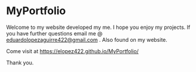 # MyPortfolio

Welcome to my website developed my me. I hope you enjoy my projects. If you have further questions email me @ eduardolopezaguirre422@gmail.com . Also found on my website.

Come visit at https://elopez422.github.io/MyPortfolio/

Thank you.
